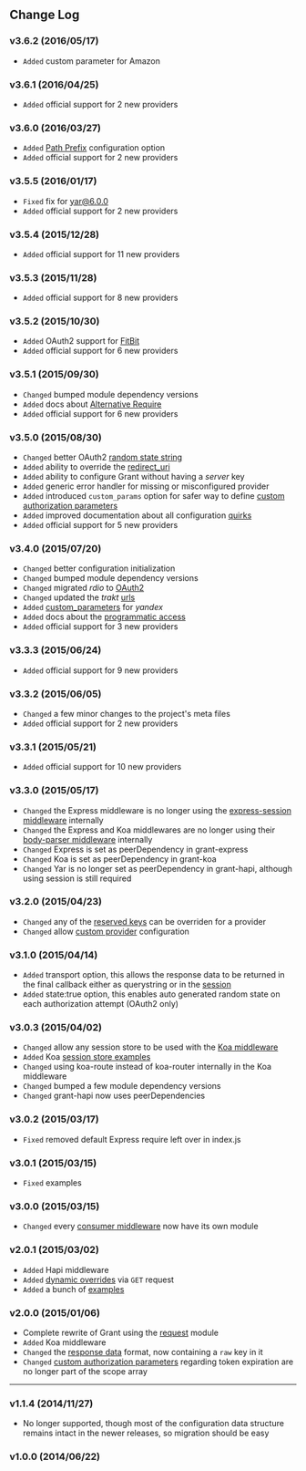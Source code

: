 
## Change Log

### v3.6.2 (2016/05/17)
- `Added` custom parameter for Amazon

### v3.6.1 (2016/04/25)
- `Added` official support for 2 new providers

### v3.6.0 (2016/03/27)
- `Added` [Path Prefix](https://github.com/simov/grant#path-prefix) configuration option
- `Added` official support for 2 new providers

### v3.5.5 (2016/01/17)
- `Fixed` fix for yar@6.0.0
- `Added` official support for 2 new providers

### v3.5.4 (2015/12/28)
- `Added` official support for 11 new providers

### v3.5.3 (2015/11/28)
- `Added` official support for 8 new providers

### v3.5.2 (2015/10/30)
- `Added` OAuth2 support for [FitBit](https://github.com/simov/grant/pull/35)
- `Added` official support for 6 new providers

### v3.5.1 (2015/09/30)
- `Changed` bumped module dependency versions
- `Added` docs about [Alternative Require](https://github.com/simov/grant#alternative-require)
- `Added` official support for 6 new providers

### v3.5.0 (2015/08/30)
- `Changed` better OAuth2 [random state string](https://github.com/simov/grant/commit/e1cf1e468846e5b2e75f65d8bdf4794a88619c37)
- `Added` ability to override the [redirect_uri](https://github.com/simov/grant#sandbox-redirect-uri)
- `Added` ability to configure Grant without having a *server* key
- `Added` generic error handler for missing or misconfigured provider
- `Added` introduced `custom_params` option for safer way to define [custom authorization parameters](https://github.com/simov/grant#custom-parameters)
- `Added` improved documentation about all configuration [quirks](https://github.com/simov/grant#quirks)
- `Added` official support for 5 new providers

### v3.4.0 (2015/07/20)
- `Changed` better configuration initialization
- `Changed` bumped module dependency versions
- `Changed` migrated *rdio* to [OAuth2](https://github.com/simov/grant/blob/3.4.0/config/oauth.json#L420-L424)
- `Changed` updated the *trakt* [urls](https://github.com/simov/grant/blob/3.4.0/config/oauth.json#L542-L546)
- `Added` [custom_parameters](https://github.com/simov/grant/blob/3.4.0/config/oauth.json#L655) for *yandex*
- `Added` docs about the [programmatic access](https://github.com/simov/grant#programmatic-access)
- `Added` official support for 3 new providers

### v3.3.3 (2015/06/24)
- `Added` official support for 9 new providers

### v3.3.2 (2015/06/05)
- `Changed` a few minor changes to the project's meta files
- `Added` official support for 2 new providers

### v3.3.1 (2015/05/21)
- `Added` official support for 10 new providers

### v3.3.0 (2015/05/17)
- `Changed` the Express middleware is no longer using the [express-session middleware](https://github.com/simov/grant#express) internally
- `Changed` the Express and Koa middlewares are no longer using their [body-parser middleware](https://github.com/simov/grant#dynamic-override) internally
- `Changed` Express is set as peerDependency in grant-express
- `Changed` Koa is set as peerDependency in grant-koa
- `Changed` Yar is no longer set as peerDependency in grant-hapi, although using session is still required

### v3.2.0 (2015/04/23)
- `Changed` any of the [reserved keys](https://github.com/simov/grant/blob/master/config/reserved.json) can be overriden for a provider
- `Changed` allow [custom provider](https://github.com/simov/grant#custom-providers) configuration

### v3.1.0 (2015/04/14)
- `Added` transport option, this allows the response data to be returned in the final callback either as querystring or in the [session](https://github.com/simov/grant/blob/master/example/session-transport/app.js)
- `Added` state:true option, this enables auto generated random state on each authorization attempt (OAuth2 only)

### v3.0.3 (2015/04/02)
- `Changed` allow any session store to be used with the [Koa middleware](https://github.com/simov/grant#koa)
- `Added` Koa [session store examples](https://github.com/simov/grant/tree/master/example/koa-session)
- `Changed` using koa-route instead of koa-router internally in the Koa middleware
- `Changed` bumped a few module dependency versions
- `Changed` grant-hapi now uses peerDependencies

### v3.0.2 (2015/03/17)
- `Fixed` removed default Express require left over in index.js

### v3.0.1 (2015/03/15)
- `Fixed` examples

### v3.0.0 (2015/03/15)
- `Changed` every [consumer middleware](https://github.com/simov/grant#express) now have its own module

### v2.0.1 (2015/03/02)
- `Added` Hapi middleware
- `Added` [dynamic overrides](https://github.com/simov/grant#dynamic-override) via `GET` request
- `Added` a bunch of [examples](https://github.com/simov/grant/tree/master/example)

### v2.0.0 (2015/01/06)
- Complete rewrite of Grant using the [request](https://github.com/request/request) module
- `Added` Koa middleware
- `Changed` the [response data](https://github.com/simov/grant#response-data) format, now containing a `raw` key in it
- `Changed` [custom authorization parameters](https://github.com/simov/grant#custom-parameters) regarding token expiration are no longer part of the scope array


---


### v1.1.4 (2014/11/27)
- No longer supported, though most of the configuration data structure remains intact in the newer releases, so migration should be easy

### v1.0.0 (2014/06/22)

